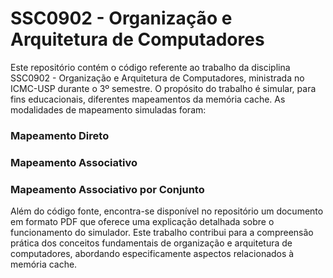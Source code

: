 # SSC0902 - Organização e Arquitetura de Computadores

Este repositório contém o código referente ao trabalho da disciplina SSC0902 - Organização e Arquitetura de Computadores, ministrada no ICMC-USP durante o 3º semestre. O propósito do trabalho é simular, para fins educacionais, diferentes mapeamentos da memória cache. As modalidades de mapeamento simuladas foram:

### Mapeamento Direto
### Mapeamento Associativo
### Mapeamento Associativo por Conjunto

Além do código fonte, encontra-se disponível no repositório um documento em formato PDF que oferece uma explicação detalhada sobre o funcionamento do simulador. Este trabalho contribui para a compreensão prática dos conceitos fundamentais de organização e arquitetura de computadores, abordando especificamente aspectos relacionados à memória cache.
